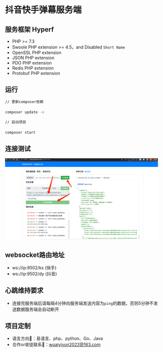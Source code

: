 # 抖音快手弹幕服务端

## 服务框架 Hyperf

 - PHP >= 7.3
 - Swoole PHP extension >= 4.5，and Disabled `Short Name`
 - OpenSSL PHP extension
 - JSON PHP extension
 - PDO PHP extension 
 - Redis PHP extension 
 - Protobuf PHP extension 

## 运行
```bash
// 更新composer依赖

composer update -o

// 启动项目

composer start
```

## 连接测试
![img.png](img.png)

## websocket路由地址
- ws://ip:9502/ks (快手)
- ws://ip:9502/dy (抖音)

## 心跳维持要求
+ 连接完服务端后请每隔4分钟向服务端发送内容为`ping`的数据，否则5分钟不发送数据服务端会自动断开

## 项目定制
- 语言方向🧭：易语言、php、python、Go、Java
- 合作or收徒联系📮：wuaiyiyun2022@163.com
